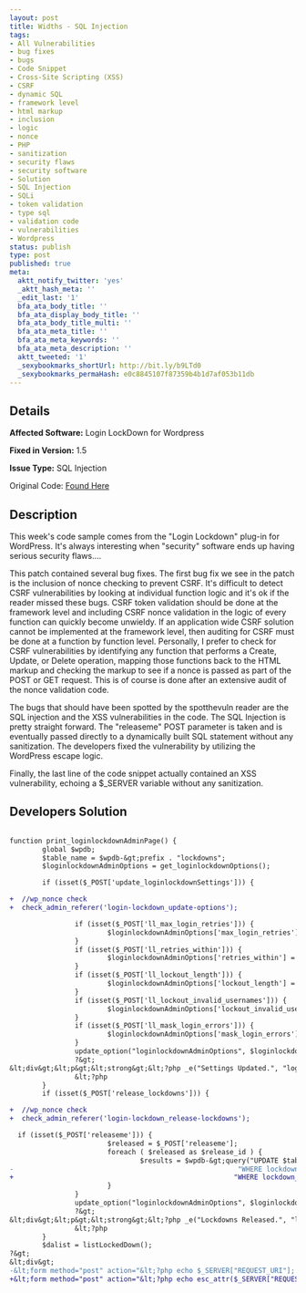 ```yaml
---
layout: post
title: Widths - SQL Injection
tags:
- All Vulnerabilities
- bug fixes
- bugs
- Code Snippet
- Cross-Site Scripting (XSS)
- CSRF
- dynamic SQL
- framework level
- html markup
- inclusion
- logic
- nonce
- PHP
- sanitization
- security flaws
- security software
- Solution
- SQL Injection
- SQLi
- token validation
- type sql
- validation code
- vulnerabilities
- Wordpress
status: publish
type: post
published: true
meta:
  aktt_notify_twitter: 'yes'
  _aktt_hash_meta: ''
  _edit_last: '1'
  bfa_ata_body_title: ''
  bfa_ata_display_body_title: ''
  bfa_ata_body_title_multi: ''
  bfa_ata_meta_title: ''
  bfa_ata_meta_keywords: ''
  bfa_ata_meta_description: ''
  aktt_tweeted: '1'
  _sexybookmarks_shortUrl: http://bit.ly/b9LTd0
  _sexybookmarks_permaHash: e0c8845107f87359b4b1d7af053b11db
---
```

## Details
__Affected Software:__ Login LockDown for Wordpress

__Fixed in Version:__  1.5

__Issue Type:__ SQL Injection

Original Code: <a title="Widths" href="http://spotthevuln.com/2010/05/widths/" target="_blank">Found Here</a>
## Description
This week's code sample comes from the "Login Lockdown" plug-in for WordPress. It's always interesting when "security" software ends up having serious security flaws....

This patch contained several bug fixes. The first bug fix we see in the patch is the inclusion of nonce checking to prevent CSRF. It's difficult to detect CSRF vulnerabilities by looking at individual function logic and it's ok if the reader missed these bugs. CSRF token validation should be done at the framework level and including CSRF nonce validation in the logic of every function can quickly become unwieldy. If an application wide CSRF solution cannot be implemented at the framework level, then auditing for CSRF must be done at a function by function level. Personally, I prefer to check for CSRF vulnerabilities by identifying any function that performs a Create, Update, or Delete operation, mapping those functions back to the HTML markup and checking the markup to see if a nonce is passed as part of the POST or GET request. This is of course is done after an extensive audit of the nonce validation code.

The bugs that should have been spotted by the spotthevuln reader are the SQL injection and the XSS vulnerabilities in the code. The SQL Injection is pretty straight forward. The "releaseme" POST parameter is taken and is eventually passed directly to a dynamically built SQL statement without any sanitization. The developers fixed the vulnerability by utilizing the WordPress escape logic.

Finally, the last line of the code snippet actually contained an XSS vulnerability, echoing a $_SERVER variable without any sanitization.
## Developers Solution
```diff

function print_loginlockdownAdminPage() {
        global $wpdb;
        $table_name = $wpdb-&gt;prefix . "lockdowns";
        $loginlockdownAdminOptions = get_loginlockdownOptions();

        if (isset($_POST['update_loginlockdownSettings'])) {

+  //wp_nonce check
+  check_admin_referer('login-lockdown_update-options');

                if (isset($_POST['ll_max_login_retries'])) {
                        $loginlockdownAdminOptions['max_login_retries'] = $_POST['ll_max_login_retries'];
                }
                if (isset($_POST['ll_retries_within'])) {
                        $loginlockdownAdminOptions['retries_within'] = $_POST['ll_retries_within'];
                }
                if (isset($_POST['ll_lockout_length'])) {
                        $loginlockdownAdminOptions['lockout_length'] = $_POST['ll_lockout_length'];
                }
                if (isset($_POST['ll_lockout_invalid_usernames'])) {
                        $loginlockdownAdminOptions['lockout_invalid_usernames'] = $_POST['ll_lockout_invalid_usernames'];
                }
                if (isset($_POST['ll_mask_login_errors'])) {
                        $loginlockdownAdminOptions['mask_login_errors'] = $_POST['ll_mask_login_errors'];
                }
                update_option("loginlockdownAdminOptions", $loginlockdownAdminOptions);
                ?&gt;
&lt;div&gt;&lt;p&gt;&lt;strong&gt;&lt;?php _e("Settings Updated.", "loginlockdown");?&gt;&lt;/strong&gt;&lt;/p&gt;&lt;/div&gt;
                &lt;?php
        }
        if (isset($_POST['release_lockdowns'])) {

+  //wp_nonce check
+  check_admin_referer('login-lockdown_release-lockdowns');

  if (isset($_POST['releaseme'])) {
                        $released = $_POST['releaseme'];
                        foreach ( $released as $release_id ) {
                                $results = $wpdb-&gt;query("UPDATE $table_name SET release_date = now() " .
-                                                       "WHERE lockdown_ID = $release_id");
+                                                      "WHERE lockdown_ID = " . $wpdb-&gt;escape($release_id) . "");
                        }
                }
                update_option("loginlockdownAdminOptions", $loginlockdownAdminOptions);
                ?&gt;
&lt;div&gt;&lt;p&gt;&lt;strong&gt;&lt;?php _e("Lockdowns Released.", "loginlockdown");?&gt;&lt;/strong&gt;&lt;/p&gt;&lt;/div&gt;
                &lt;?php
        }
        $dalist = listLockedDown();
?&gt;
&lt;div&gt;
-&lt;form method="post" action="&lt;?php echo $_SERVER["REQUEST_URI"]; ?&gt;"&gt;
+&lt;form method="post" action="&lt;?php echo esc_attr($_SERVER["REQUEST_URI"]); ?&gt;"&gt;

```
